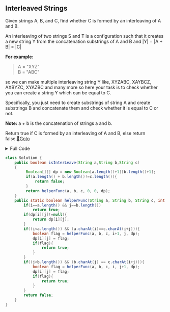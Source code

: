## Interleaved Strings 
Given strings A, B, and C, find whether C is formed by an interleaving of A and B.

An interleaving of two strings S and T is a configuration such that it creates a new string Y from the concatenation substrings of A and B and |Y| = |A + B| = |C|

**For example:**

><p>A = "XYZ"<br>
>B = "ABC"</p>

so we can make multiple interleaving string Y like, XYZABC, XAYBCZ, AXBYZC, XYAZBC and many more so here your task is to check whether you can create a string Y which can be equal to C.

Specifically, you just need to create substrings of string A and create substrings B and concatenate them and check whether it is equal to C or not.

**Note:** a + b is the concatenation of strings a and b.

Return true if C is formed by an interleaving of A and B, else return false.[🔗Goto](https://practice.geeksforgeeks.org/problems/interleaved-strings/1/?page=1&difficulty[]=1&status[]=unsolved&company[]=Amazon&category[]=Strings&sortBy=submissions#) 

<details>
<summary>Full Code</summary>

```java
import java.util.*;
import java.lang.*;
class InterLeaveString
{
    public static void main(String[] args)
    {
        Scanner sc=new Scanner(System.in);
        int t=sc.nextInt();
        while(t>0)
        {
            String a =sc.next();
            String b = sc.next();
            String c = sc.next();
            Solution g=new Solution();
        
            System.out.println(g.isInterLeave(a,b,c)==true?1:0);
            t--;
        }
    }
}
```
</details>

```java
class Solution {
	public boolean isInterLeave(String a,String b,String c)
	{
         Boolean[][] dp = new Boolean[a.length()+1][b.length()+1];
         if(a.length() + b.length()!=c.length()){
             return false;
         }
         return helperFunc(a, b, c, 0, 0, dp);
	}
	public static boolean helperFunc(String a, String b, String c, int i, int j, Boolean[][] dp){
	    if(i==a.length() && j==b.length())
	        return true;
	    if(dp[i][j]!=null){
	        return dp[i][j];
	    }
	    if((i<a.length()) && (a.charAt(i)==c.charAt(i+j))){
	        boolean flag = helperFunc(a, b, c, i+1, j, dp);
	        dp[i][j] = flag;
	        if(flag){
	            return true;
	        }
	    }
	    if((j<b.length()) && (b.charAt(j) == c.charAt(i+j))){
	        boolean flag = helperFunc(a, b, c, i, j+1, dp);
	        dp[i][j] = flag;
	        if(flag){
	            return true;
	        }
	    }
	    return false;
	}
}
```